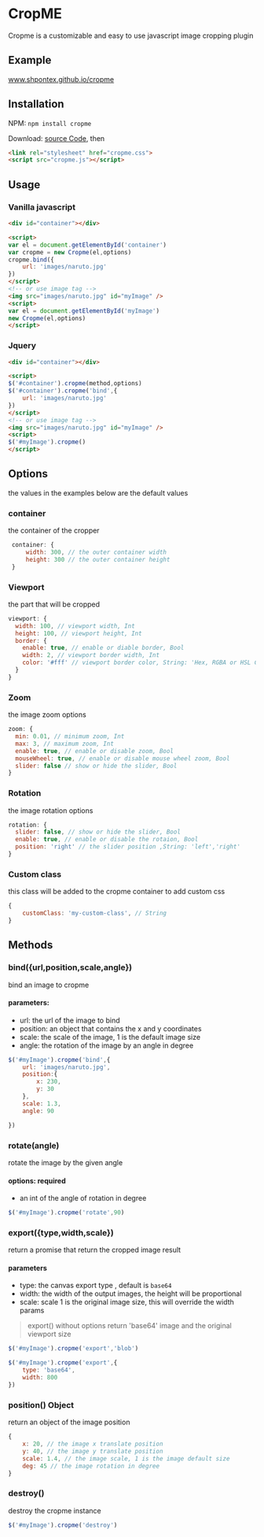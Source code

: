 # CropME
Cropme is a customizable and easy to use javascript image cropping plugin
## Example
www.shpontex.github.io/cropme
## Installation
NPM: `npm install cropme`

Download: [source Code](https://github.com/shpontex/cropme/archive/master.zip), then
```html
<link rel="stylesheet" href="cropme.css">
<script src="cropme.js"></script>
```
## Usage
### Vanilla javascript
```html
<div id="container"></div>

<script>
var el = document.getElementById('container')
var cropme = new Cropme(el,options)
cropme.bind({
    url: 'images/naruto.jpg'
})
</script>
<!-- or use image tag -->
<img src="images/naruto.jpg" id="myImage" />
<script>
var el = document.getElementById('myImage')
new Cropme(el,options)
</script>
```

### Jquery
```html
<div id="container"></div>

<script>
$('#container').cropme(method,options)
$('#container').cropme('bind',{
    url: 'images/naruto.jpg'
})
</script>
<!-- or use image tag -->
<img src="images/naruto.jpg" id="myImage" />
<script>
$('#myImage').cropme()
</script>
```
## Options
the values in the examples below are the default values
### container
the container of the cropper
```js
 container: {
     width: 300, // the outer container width
     height: 300 // the outer container height
 }
```
### Viewport
the part that will be cropped
```js
viewport: {
  width: 100, // viewport width, Int
  height: 100, // viewport height, Int
  border: {
    enable: true, // enable or diable border, Bool
    width: 2, // viewport border width, Int
    color: '#fff' // viewport border color, String: 'Hex, RGBA or HSL Code'
  }
}
```
### Zoom
the image zoom options
```js
zoom: {
  min: 0.01, // minimum zoom, Int
  max: 3, // maximum zoom, Int
  enable: true, // enable or disable zoom, Bool
  mouseWheel: true, // enable or disable mouse wheel zoom, Bool
  slider: false // show or hide the slider, Bool
}
```
### Rotation
the image rotation options
```js
rotation: {
  slider: false, // show or hide the slider, Bool
  enable: true, // enable or disable the rotaion, Bool
  position: 'right' // the slider position ,String: 'left','right'
}
```
### Custom class
this class will be added to the cropme container to add custom css
```js
{
    customClass: 'my-custom-class', // String
}
```

## Methods

### bind({url,position,scale,angle})
bind an image to cropme
#### parameters:
* url: the url of the image to bind
* position: an object that contains the x and y coordinates
* scale: the scale of the image, 1 is the default image size
* angle: the rotation of the image by an angle in degree
```js
$('#myImage').cropme('bind',{
    url: 'images/naruto.jpg',
    position:{
        x: 230,
        y: 30
    },
    scale: 1.3,
    angle: 90

})
```
### rotate(angle)
rotate the image by the given angle
#### options: required
* an int of the angle of rotation in degree
```js
$('#myImage').cropme('rotate',90)
```
### export({type,width,scale})
return a promise that return the cropped image result
#### parameters
* type: the canvas export type , default is `base64`
* width: the width of the output images, the height will be proportional
* scale: scale 1 is the original image size, this will override the width params  
> export() without options return 'base64' image and the original viewport size
```js
$('#myImage').cropme('export','blob')

$('#myImage').cropme('export',{
    type: 'base64',
    width: 800
})
```

### position() Object
return an object of the image position
```js
{
    x: 20, // the image x translate position
    y: 40, // the image y translate position
    scale: 1.4, // the image scale, 1 is the image default size
    deg: 45 // the image rotation in degree
}
```
### destroy()
destroy the cropme instance
```js
$('#myImage').cropme('destroy')
```